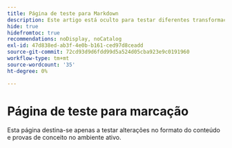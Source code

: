 ```yaml
---
title: Página de teste para Markdown
description: Este artigo está oculto para testar diferentes transformações de marcação.
hide: true
hidefromtoc: true
recommendations: noDisplay, noCatalog
exl-id: 47d838ed-ab3f-4e0b-b161-ced97d8ceadd
source-git-commit: 72cd93d9d6fdd99d5a524d05cba923e9c0191960
workflow-type: tm+mt
source-wordcount: '35'
ht-degree: 0%

---
```


# Página de teste para marcação

Esta página destina-se apenas a testar alterações no formato do conteúdo e provas de conceito no ambiente ativo.
